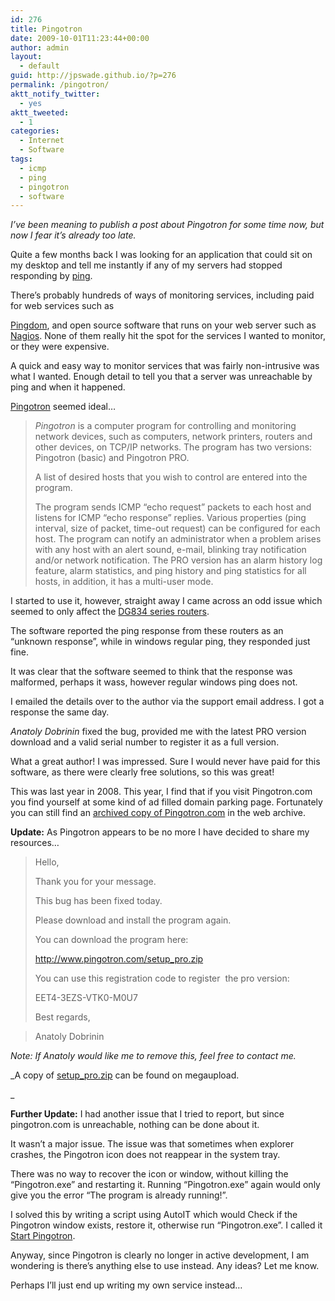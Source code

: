 ```yaml
---
id: 276
title: Pingotron
date: 2009-10-01T11:23:44+00:00
author: admin
layout:
  - default
guid: http://jpswade.github.io/?p=276
permalink: /pingotron/
aktt_notify_twitter:
  - yes
aktt_tweeted:
  - 1
categories:
  - Internet
  - Software
tags:
  - icmp
  - ping
  - pingotron
  - software
---
```

<p class="lead">
  <em>I&#8217;ve been meaning to publish a post about Pingotron for some time now, but now I fear it&#8217;s already too late.</em>
</p>

Quite a few months back I was looking for an application that could sit on my desktop and tell me instantly if any of my servers had stopped responding by [ping](http://en.wikipedia.org/wiki/Ping).

<!--more-->There&#8217;s probably hundreds of ways of monitoring services, including paid for web services such as 

[Pingdom](http://www.pingdom.com/), and open source software that runs on your web server such as [Nagios](http://www.nagios.org/). None of them really hit the spot for the services I wanted to monitor, or they were expensive.

A quick and easy way to monitor services that was fairly non-intrusive was what I wanted. Enough detail to tell you that a server was unreachable by ping and when it happened.

[Pingotron](http://express-press-release.net/46/PR%20-%20Quick%20Troubleshooting%20or%20How%20to%20Be%20Always%20On%20the%20Watch.php) seemed ideal&#8230;

> _Pingotron_ is a computer program for controlling and monitoring network devices, such as computers, network printers, routers and other devices, on TCP/IP networks. The program has two versions: Pingotron (basic) and Pingotron PRO.
> 
> A list of desired hosts that you wish to control are entered into the program.
> 
> The program sends ICMP “echo request” packets to each host and listens for ICMP “echo response” replies. Various properties (ping interval, size of packet, time-out request) can be configured for each host. The program can notify an administrator when a problem arises with any host with an alert sound, e-mail, blinking tray notification and/or network notification. The PRO version has an alarm history log feature, alarm statistics, and ping history and ping statistics for all hosts, in addition, it has a multi-user mode.

I started to use it, however, straight away I came across an odd issue which seemed to only affect the [DG834 series routers](http://en.wikipedia.org/wiki/Netgear_DG834G).

The software reported the ping response from these routers as an &#8220;unknown response&#8221;, while in windows regular ping, they responded just fine.

It was clear that the software seemed to think that the response was malformed, perhaps it wass, however regular windows ping does not.

I emailed the details over to the author via the support email address. I got a response the same day.

_Anatoly Dobrinin_ fixed the bug, provided me with the latest PRO version download and a valid serial number to register it as a full version.

What a great author! I was impressed. Sure I would never have paid for this software, as there were clearly free solutions, so this was great!

This was last year in 2008. This year, I find that if you visit Pingotron.com you find yourself at some kind of ad filled domain parking page. Fortunately you can still find an [archived copy of Pingotron.com](http://web.archive.org/web/20080720072228/http://www.pingotron.com/) in the web archive.

**Update:** As Pingotron appears to be no more I have decided to share my resources&#8230;

> Hello,
> 
> Thank you for your message.
> 
> This bug has been fixed today.
> 
> Please download and install the program again.
> 
> You can download the program here:
> 
> <http://www.pingotron.com/setup_pro.zip>
> 
> You can use this registration code to register  the pro version:
> 
> EET4-3EZS-VTK0-M0U7
> 
> Best regards,
  
> Anatoly Dobrinin

_Note: If Anatoly would like me to remove this, feel free to contact me._

_A copy of [setup_pro.zip](http://www.megaupload.com/?d=FMZ5OM5I) can be found on megaupload.
  
_ 

**Further Update:** I had another issue that I tried to report, but since pingotron.com is unreachable, nothing can be done about it.

It wasn&#8217;t a major issue. The issue was that sometimes when explorer crashes, the Pingotron icon does not reappear in the system tray.

There was no way to recover the icon or window, without killing the &#8220;Pingotron.exe&#8221; and restarting it. Running &#8220;Pingotron.exe&#8221; again would only give you the error &#8220;The program is already running!&#8221;.

I solved this by writing a script using AutoIT which would Check if the Pingotron window exists, restore it, otherwise run &#8220;Pingotron.exe&#8221;. I called it [Start Pingotron](http://hm2k.googlecode.com/svn/trunk/code/autoit/Start_Pingotron.au3).

Anyway, since Pingotron is clearly no longer in active development, I am wondering is there&#8217;s anything else to use instead. Any ideas? Let me know.

Perhaps I&#8217;ll just end up writing my own service instead&#8230;

<div id="_mcePaste" style="overflow: hidden; position: absolute; left: -10000px; top: 884px; width: 1px; height: 1px;">
  I noticed that sometimes when explorer crashes, the pingotron icon does not reappear in the system tray.
</div>
